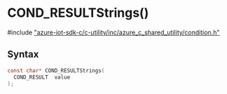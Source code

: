 # COND_RESULTStrings()

\#include ["azure-iot-sdk-c/c-utility/inc/azure_c_shared_utility/condition.h"](../iot-c-ref-condition-h.md)  

## Syntax

```C
const char* COND_RESULTStrings(
  COND_RESULT  value
);

```

